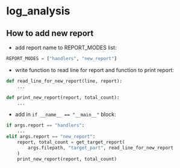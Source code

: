 # log_analysis

## How to add new report

- add report name to REPORT_MODES list:
```python
REPORT_MODES = ["handlers", "new_report"]
```

- write function to read line for report and function to print report:
```python
def read_line_for_new_report(line, report):
    ...

def print_new_report(report, total_count):
    ...
```

- add in  ```if __name__ == "__main__"``` block:

```python
if args.report == "handlers":
    ...
elif args.report == "new_report":
    report, total_count = get_target_report(
        args.filepath, "target_part", read_line_for_new_report
    )
    print_new_report(report, total_count)
```
